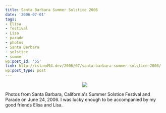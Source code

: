 ```yaml
---
title: Santa Barbara Summer Solstice 2006
date: '2006-07-01'
tags:
- Elisa
- festival
- Lisa
- parade
- photos
- Santa Barbara
- solstice
- summer
wp:post_id: '55'
link: http://island94.dev/2006/07/santa-barbara-summer-solstice-2006/
wp:post_type: post
---
```


<div style="text-align:center">
<a href="http://flickr.com/photos/bensheldon/sets/72157594183776306/"><img src="http://island94.org/files/Solstice-thumb.png" \></a></div>

Photos from Santa Barbara, California's Summer Solstice Festival and Parade on June 24, 2006.  I was lucky enough to be accompanied by my good friends Elisa and Lisa.
